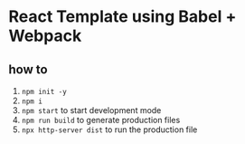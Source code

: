 # React Template using Babel + Webpack

## how to

1. `npm init -y`
2. `npm i`
3. `npm start` to start development mode
4. `npm run build` to generate production files
5. `npx http-server dist` to run the production file
